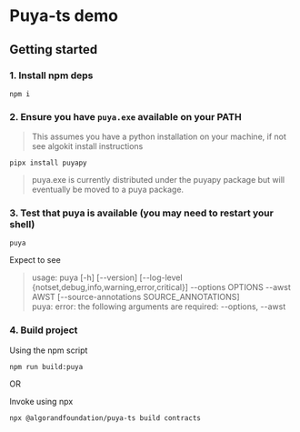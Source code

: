 # Puya-ts demo

## Getting started

### 1. Install npm deps

```shell
npm i
```

### 2. Ensure you have `puya.exe` available on your PATH

> This assumes you have a python installation on your machine, if not see algokit install instructions

```shell
pipx install puyapy
```

> puya.exe is currently distributed under the puyapy package but will eventually be moved to a puya package.

### 3. Test that puya is available (you may need to restart your shell)

```shell
puya
```

Expect to see

> usage: puya [-h] [--version] [--log-level {notset,debug,info,warning,error,critical}] --options OPTIONS --awst AWST [--source-annotations SOURCE_ANNOTATIONS]  
> puya: error: the following arguments are required: --options, --awst

### 4. Build project

Using the npm script

```shell
npm run build:puya
```

OR

Invoke using npx

```shell
npx @algorandfoundation/puya-ts build contracts
```
